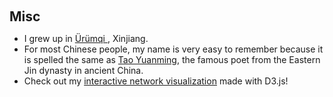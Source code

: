 <h1 id="Misc"></h1>

<h2 style="margin: 60px 0px 10px;">Misc</h2>

<ul>

<li>I grew up in <a href="https://en.wikipedia.org/wiki/%C3%9Cr%C3%BCmqi"> Ürümqi </a>, Xinjiang. </li>

<li>For most Chinese people, my name is very easy to remember because it is spelled the same as <a href="https://en.wikipedia.org/wiki/Tao_Yuanming">Tao Yuanming</a>, the famous poet from the Eastern Jin dynasty in ancient China.</li>

<li>Check out my  <a href="/visualization/">interactive network visualization</a> made with D3.js!</li>
</ul>
